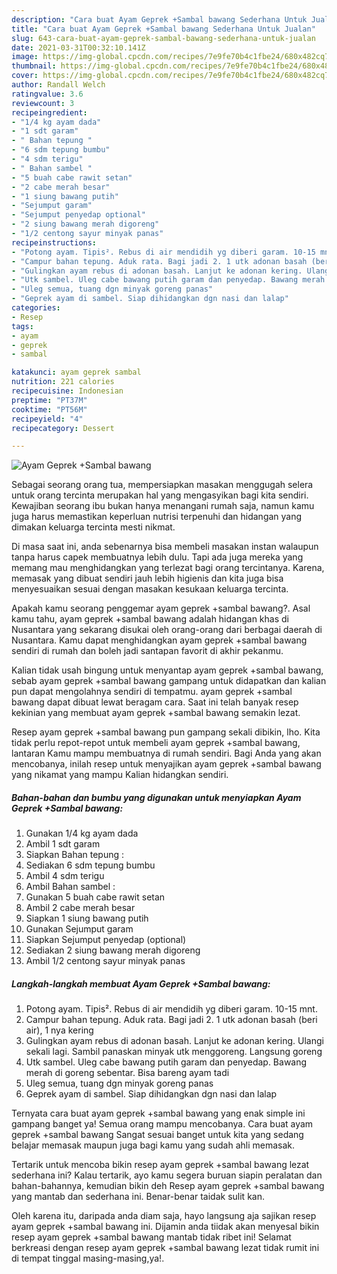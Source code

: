 ```yaml
---
description: "Cara buat Ayam Geprek +Sambal bawang Sederhana Untuk Jualan"
title: "Cara buat Ayam Geprek +Sambal bawang Sederhana Untuk Jualan"
slug: 643-cara-buat-ayam-geprek-sambal-bawang-sederhana-untuk-jualan
date: 2021-03-31T00:32:10.141Z
image: https://img-global.cpcdn.com/recipes/7e9fe70b4c1fbe24/680x482cq70/ayam-geprek-sambal-bawang-foto-resep-utama.jpg
thumbnail: https://img-global.cpcdn.com/recipes/7e9fe70b4c1fbe24/680x482cq70/ayam-geprek-sambal-bawang-foto-resep-utama.jpg
cover: https://img-global.cpcdn.com/recipes/7e9fe70b4c1fbe24/680x482cq70/ayam-geprek-sambal-bawang-foto-resep-utama.jpg
author: Randall Welch
ratingvalue: 3.6
reviewcount: 3
recipeingredient:
- "1/4 kg ayam dada"
- "1 sdt garam"
- " Bahan tepung "
- "6 sdm tepung bumbu"
- "4 sdm terigu"
- " Bahan sambel "
- "5 buah cabe rawit setan"
- "2 cabe merah besar"
- "1 siung bawang putih"
- "Sejumput garam"
- "Sejumput penyedap optional"
- "2 siung bawang merah digoreng"
- "1/2 centong sayur minyak panas"
recipeinstructions:
- "Potong ayam. Tipis². Rebus di air mendidih yg diberi garam. 10-15 mnt."
- "Campur bahan tepung. Aduk rata. Bagi jadi 2. 1 utk adonan basah (beri air), 1 nya kering"
- "Gulingkan ayam rebus di adonan basah. Lanjut ke adonan kering. Ulangi sekali lagi. Sambil panaskan minyak utk menggoreng. Langsung goreng"
- "Utk sambel. Uleg cabe bawang putih garam dan penyedap. Bawang merah di goreng sebentar. Bisa bareng ayam tadi"
- "Uleg semua, tuang dgn minyak goreng panas"
- "Geprek ayam di sambel. Siap dihidangkan dgn nasi dan lalap"
categories:
- Resep
tags:
- ayam
- geprek
- sambal

katakunci: ayam geprek sambal 
nutrition: 221 calories
recipecuisine: Indonesian
preptime: "PT37M"
cooktime: "PT56M"
recipeyield: "4"
recipecategory: Dessert

---
```



![Ayam Geprek +Sambal bawang](https://img-global.cpcdn.com/recipes/7e9fe70b4c1fbe24/680x482cq70/ayam-geprek-sambal-bawang-foto-resep-utama.jpg)

Sebagai seorang orang tua, mempersiapkan masakan menggugah selera untuk orang tercinta merupakan hal yang mengasyikan bagi kita sendiri. Kewajiban seorang ibu bukan hanya menangani rumah saja, namun kamu juga harus memastikan keperluan nutrisi terpenuhi dan hidangan yang dimakan keluarga tercinta mesti nikmat.

Di masa  saat ini, anda sebenarnya bisa membeli masakan instan walaupun tanpa harus capek membuatnya lebih dulu. Tapi ada juga mereka yang memang mau menghidangkan yang terlezat bagi orang tercintanya. Karena, memasak yang dibuat sendiri jauh lebih higienis dan kita juga bisa menyesuaikan sesuai dengan masakan kesukaan keluarga tercinta. 



Apakah kamu seorang penggemar ayam geprek +sambal bawang?. Asal kamu tahu, ayam geprek +sambal bawang adalah hidangan khas di Nusantara yang sekarang disukai oleh orang-orang dari berbagai daerah di Nusantara. Kamu dapat menghidangkan ayam geprek +sambal bawang sendiri di rumah dan boleh jadi santapan favorit di akhir pekanmu.

Kalian tidak usah bingung untuk menyantap ayam geprek +sambal bawang, sebab ayam geprek +sambal bawang gampang untuk didapatkan dan kalian pun dapat mengolahnya sendiri di tempatmu. ayam geprek +sambal bawang dapat dibuat lewat beragam cara. Saat ini telah banyak resep kekinian yang membuat ayam geprek +sambal bawang semakin lezat.

Resep ayam geprek +sambal bawang pun gampang sekali dibikin, lho. Kita tidak perlu repot-repot untuk membeli ayam geprek +sambal bawang, lantaran Kamu mampu membuatnya di rumah sendiri. Bagi Anda yang akan mencobanya, inilah resep untuk menyajikan ayam geprek +sambal bawang yang nikamat yang mampu Kalian hidangkan sendiri.

<!--inarticleads1-->

##### Bahan-bahan dan bumbu yang digunakan untuk menyiapkan Ayam Geprek +Sambal bawang:

1. Gunakan 1/4 kg ayam dada
1. Ambil 1 sdt garam
1. Siapkan  Bahan tepung :
1. Sediakan 6 sdm tepung bumbu
1. Ambil 4 sdm terigu
1. Ambil  Bahan sambel :
1. Gunakan 5 buah cabe rawit setan
1. Ambil 2 cabe merah besar
1. Siapkan 1 siung bawang putih
1. Gunakan Sejumput garam
1. Siapkan Sejumput penyedap (optional)
1. Sediakan 2 siung bawang merah digoreng
1. Ambil 1/2 centong sayur minyak panas




<!--inarticleads2-->

##### Langkah-langkah membuat Ayam Geprek +Sambal bawang:

1. Potong ayam. Tipis². Rebus di air mendidih yg diberi garam. 10-15 mnt.
1. Campur bahan tepung. Aduk rata. Bagi jadi 2. 1 utk adonan basah (beri air), 1 nya kering
1. Gulingkan ayam rebus di adonan basah. Lanjut ke adonan kering. Ulangi sekali lagi. Sambil panaskan minyak utk menggoreng. Langsung goreng
1. Utk sambel. Uleg cabe bawang putih garam dan penyedap. Bawang merah di goreng sebentar. Bisa bareng ayam tadi
1. Uleg semua, tuang dgn minyak goreng panas
1. Geprek ayam di sambel. Siap dihidangkan dgn nasi dan lalap




Ternyata cara buat ayam geprek +sambal bawang yang enak simple ini gampang banget ya! Semua orang mampu mencobanya. Cara buat ayam geprek +sambal bawang Sangat sesuai banget untuk kita yang sedang belajar memasak maupun juga bagi kamu yang sudah ahli memasak.

Tertarik untuk mencoba bikin resep ayam geprek +sambal bawang lezat sederhana ini? Kalau tertarik, ayo kamu segera buruan siapin peralatan dan bahan-bahannya, kemudian bikin deh Resep ayam geprek +sambal bawang yang mantab dan sederhana ini. Benar-benar taidak sulit kan. 

Oleh karena itu, daripada anda diam saja, hayo langsung aja sajikan resep ayam geprek +sambal bawang ini. Dijamin anda tiidak akan menyesal bikin resep ayam geprek +sambal bawang mantab tidak ribet ini! Selamat berkreasi dengan resep ayam geprek +sambal bawang lezat tidak rumit ini di tempat tinggal masing-masing,ya!.

